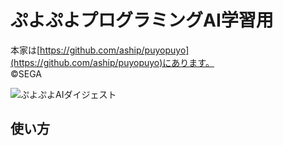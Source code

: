 

# ぷよぷよプログラミングAI学習用
本家は[https://github.com/aship/puyopuyo](https://github.com/aship/puyopuyo)にあります。  
©️SEGA



![ぷよぷよAIダイジェスト](https://github.com/user-attachments/assets/670209a7-3e12-484e-8465-b6fbccc546d9)



## 使い方


